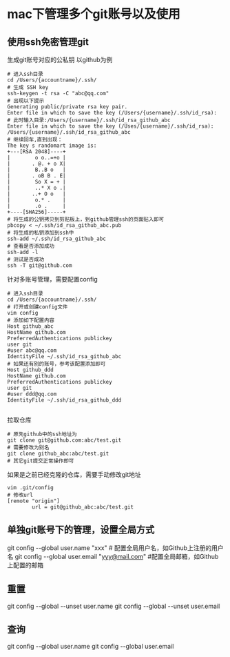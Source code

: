 # mac下管理多个git账号以及使用
## 使用ssh免密管理git
生成git账号对应的公私钥
以github为例
```shell
# 进入ssh目录
cd /Users/{accountname}/.ssh/
# 生成 SSH key
ssh-keygen -t rsa -C "abc@qq.com"
# 出现以下提示
Generating public/private rsa key pair.
Enter file in which to save the key (/Users/{username}/.ssh/id_rsa):
# 此时输入目录:/Users/{username}/.ssh/id_rsa_github_abc
Enter file in which to save the key (/Uses/{username}/.ssh/id_rsa): /Users/{username}/.ssh/id_rsa_github_abc
# 继续回车,直到出现：
The key s randomart image is:
+---[RSA 2048]----+
|        o o..=+o |
|       . @. + o X|
|        B..B o   |
|       . oB B . E|
|        So X = + |
|        ..* X o .|
|       ..+ O o   |
|        o.* .    |
|        .o .     |
+----[SHA256]-----+
# 将生成的公钥拷贝到剪贴板上，到github管理ssh的页面贴入即可
pbcopy < ~/.ssh/id_rsa_github_abc.pub
# 将生成的私钥添加到ssh中
ssh-add ~/.ssh/id_rsa_github_abc
# 查看是否添加成功
ssh-add -l
# 测试是否成功
ssh -T git@github.com

```

针对多账号管理，需要配置config

```shell
# 进入ssh目录
cd /Users/{accountname}/.ssh/
# 打开或创建config文件
vim config
# 添加如下配置内容
Host github_abc
HostName github.com
PreferredAuthentications publickey
user git
#user abc@qq.com
IdentityFile ~/.ssh/id_rsa_github_abc
# 如果还有别的账号，参考该配置添加即可
Host github_ddd
HostName github.com
PreferredAuthentications publickey
user git
#user ddd@qq.com
IdentityFile ~/.ssh/id_rsa_github_ddd


```

拉取仓库
```shell
# 原先github中的ssh地址为
git clone git@github.com:abc/test.git
# 需要修改为别名
git clone github_abc:abc/test.git
# 其它git提交正常操作即可
```

如果是之前已经克隆的仓库，需要手动修改git地址
```shell
vim .git/config
# 修改url
[remote "origin"]
        url = git@github_abc:abc/test.git

```
## 单独git账号下的管理，设置全局方式
git config --global user.name "xxx"  # 配置全局用户名，如Github上注册的用户名
git config --global user.email "yyy@mail.com"  #配置全局邮箱，如Github上配置的邮箱
## 重置
git config --global --unset user.name
git config --global --unset user.email
## 查询
git config --global user.name
git config --global user.email



